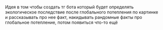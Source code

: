 Идея в том чтобы создать тг бота который будет определять экологическое последствие после глобального потепления по картинке и рассказывать про нее факт, накидывать рандомные факты про глобальное потепление, потом появиться что-то ещё
